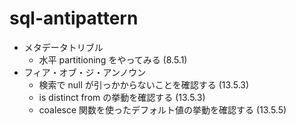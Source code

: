 # sql-antipattern

- メタデータトリブル
  - 水平 partitioning をやってみる (8.5.1)
- フィア・オブ・ジ・アンノウン
  - 検索で null が引っかからないことを確認する (13.5.3)
  - is distinct from の挙動を確認する (13.5.3)
  - coalesce 関数を使ったデフォルト値の挙動を確認する (13.5.5)

